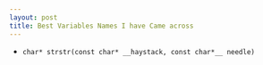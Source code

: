 ```yaml
---
layout: post
title: Best Variables Names I have Came across
---
```


- `char* strstr(const char* __haystack, const char*__ needle)`
